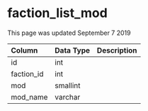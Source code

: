 # faction\_list\_mod

This page was updated September 7 2019

| Column | Data Type | Description |
| :--- | :--- | :--- |
| id | int |  |
| faction\_id | int |  |
| mod | smallint |  |
| mod\_name | varchar |  |

